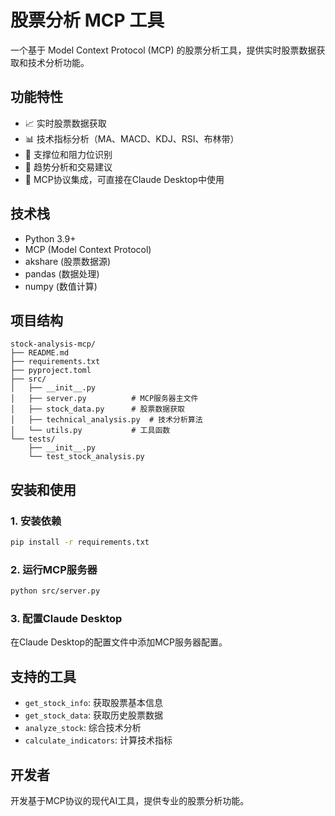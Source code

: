 # 股票分析 MCP 工具

一个基于 Model Context Protocol (MCP) 的股票分析工具，提供实时股票数据获取和技术分析功能。

## 功能特性

- 📈 实时股票数据获取
- 📊 技术指标分析（MA、MACD、KDJ、RSI、布林带）
- 🎯 支撑位和阻力位识别
- 📱 趋势分析和交易建议
- 🔧 MCP协议集成，可直接在Claude Desktop中使用

## 技术栈

- Python 3.9+
- MCP (Model Context Protocol)
- akshare (股票数据源)
- pandas (数据处理)
- numpy (数值计算)

## 项目结构

```
stock-analysis-mcp/
├── README.md
├── requirements.txt
├── pyproject.toml
├── src/
│   ├── __init__.py
│   ├── server.py          # MCP服务器主文件
│   ├── stock_data.py      # 股票数据获取
│   ├── technical_analysis.py  # 技术分析算法
│   └── utils.py           # 工具函数
└── tests/
    ├── __init__.py
    └── test_stock_analysis.py
```

## 安装和使用

### 1. 安装依赖
```bash
pip install -r requirements.txt
```

### 2. 运行MCP服务器
```bash
python src/server.py
```

### 3. 配置Claude Desktop
在Claude Desktop的配置文件中添加MCP服务器配置。

## 支持的工具

- `get_stock_info`: 获取股票基本信息
- `get_stock_data`: 获取历史股票数据
- `analyze_stock`: 综合技术分析
- `calculate_indicators`: 计算技术指标

## 开发者

开发基于MCP协议的现代AI工具，提供专业的股票分析功能。

